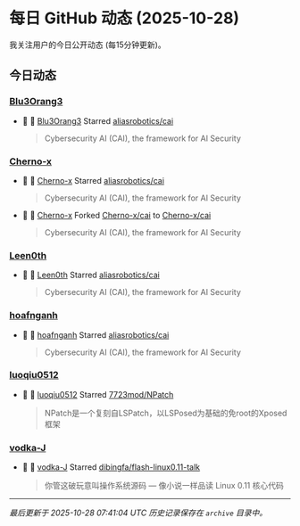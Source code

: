 # 每日 GitHub 动态 (2025-10-28)

我关注用户的今日公开动态 (每15分钟更新)。

## 今日动态

### [Blu3Orang3](https://github.com/Blu3Orang3)
- 🌟 👤 [Blu3Orang3](https://github.com/Blu3Orang3) Starred [aliasrobotics/cai](https://github.com/aliasrobotics/cai)
  > Cybersecurity AI (CAI), the framework for AI Security

### [Cherno-x](https://github.com/Cherno-x)
- 🌟 👤 [Cherno-x](https://github.com/Cherno-x) Starred [aliasrobotics/cai](https://github.com/aliasrobotics/cai)
  > Cybersecurity AI (CAI), the framework for AI Security
- 🍴 👤 [Cherno-x](https://github.com/Cherno-x) Forked [Cherno-x/cai](https://github.com/Cherno-x/cai) to [Cherno-x/cai](https://github.com/Cherno-x/cai)
  > Cybersecurity AI (CAI), the framework for AI Security

### [Leen0th](https://github.com/Leen0th)
- 🌟 👤 [Leen0th](https://github.com/Leen0th) Starred [aliasrobotics/cai](https://github.com/aliasrobotics/cai)
  > Cybersecurity AI (CAI), the framework for AI Security

### [hoafnganh](https://github.com/hoafnganh)
- 🌟 👤 [hoafnganh](https://github.com/hoafnganh) Starred [aliasrobotics/cai](https://github.com/aliasrobotics/cai)
  > Cybersecurity AI (CAI), the framework for AI Security

### [luoqiu0512](https://github.com/luoqiu0512)
- 🌟 👤 [luoqiu0512](https://github.com/luoqiu0512) Starred [7723mod/NPatch](https://github.com/7723mod/NPatch)
  > NPatch是一个复刻自LSPatch，以LSPosed为基础的免root的Xposed框架

### [vodka-J](https://github.com/vodka-J)
- 🌟 👤 [vodka-J](https://github.com/vodka-J) Starred [dibingfa/flash-linux0.11-talk](https://github.com/dibingfa/flash-linux0.11-talk)
  > 你管这破玩意叫操作系统源码 — 像小说一样品读 Linux 0.11 核心代码


---
*最后更新于 2025-10-28 07:41:04 UTC*
*历史记录保存在 `archive` 目录中。*
